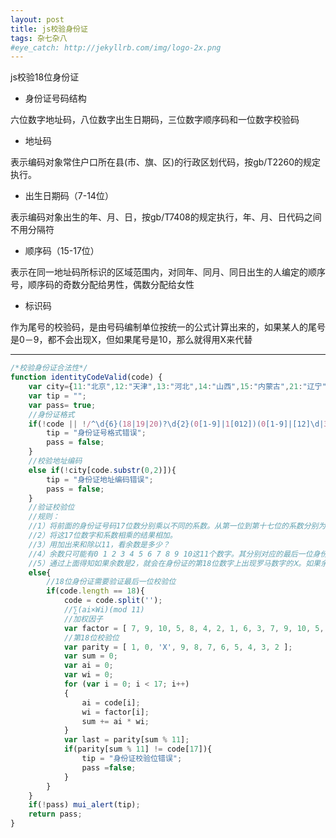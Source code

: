 ```yaml
---
layout: post
title: js校验身份证
tags: 杂七杂八
#eye_catch: http://jekyllrb.com/img/logo-2x.png
---
```

js校验18位身份证

<!--more-->

- 身份证号码结构

六位数字地址码，八位数字出生日期码，三位数字顺序码和一位数字校验码

- 地址码

表示编码对象常住户口所在县(市、旗、区)的行政区划代码，按gb/T2260的规定执行。

- 出生日期码（7-14位）

表示编码对象出生的年、月、日，按gb/T7408的规定执行，年、月、日代码之间不用分隔符

- 顺序码（15-17位）

表示在同一地址码所标识的区域范围内，对同年、同月、同日出生的人编定的顺序号，顺序码的奇数分配给男性，偶数分配给女性

- 标识码

作为尾号的校验码，是由号码编制单位按统一的公式计算出来的，如果某人的尾号是0－9，都不会出现X，但如果尾号是10，那么就得用X来代替
<!--more-->

------------

```javaScript
/*校验身份证合法性*/
function identityCodeValid(code) {
    var city={11:"北京",12:"天津",13:"河北",14:"山西",15:"内蒙古",21:"辽宁",22:"吉林",23:"黑龙江 ",31:"上海",32:"江苏",33:"浙江",34:"安徽",35:"福建",36:"江西",37:"山东",41:"河南",42:"湖北 ",43:"湖南",44:"广东",45:"广西",46:"海南",50:"重庆",51:"四川",52:"贵州",53:"云南",54:"西藏 ",61:"陕西",62:"甘肃",63:"青海",64:"宁夏",65:"新疆",71:"台湾",81:"香港",82:"澳门",91:"国外 "};
    var tip = "";
    var pass= true;
    //身份证格式
    if(!code || !/^\d{6}(18|19|20)?\d{2}(0[1-9]|1[012])(0[1-9]|[12]\d|3[01])\d{3}(\d|X)$/i.test(code)){
        tip = "身份证号格式错误";
        pass = false;
    }
    //校验地址编码
    else if(!city[code.substr(0,2)]){
        tip = "身份证地址编码错误";
        pass = false;
    }
    //验证校验位
    //规则：
    //1）将前面的身份证号码17位数分别乘以不同的系数。从第一位到第十七位的系数分别为：7 9 10 5 8 4 2 1 6 3 7 9 10 5 8 4 2
    //2）将这17位数字和系数相乘的结果相加。
    //3）用加出来和除以11，看余数是多少？
    //4）余数只可能有0 1 2 3 4 5 6 7 8 9 10这11个数字。其分别对应的最后一位身份证的号码为1 0 X 9 8 7 6 5 4 3 2。
    //5）通过上面得知如果余数是2，就会在身份证的第18位数字上出现罗马数字的Ⅹ。如果余数是10，身份证的最后一位号码就是2
    else{
        //18位身份证需要验证最后一位校验位
        if(code.length == 18){
            code = code.split('');
            //∑(ai×Wi)(mod 11)
            //加权因子
            var factor = [ 7, 9, 10, 5, 8, 4, 2, 1, 6, 3, 7, 9, 10, 5, 8, 4, 2 ];
            //第18位校验位
            var parity = [ 1, 0, 'X', 9, 8, 7, 6, 5, 4, 3, 2 ];
            var sum = 0;
            var ai = 0;
            var wi = 0;
            for (var i = 0; i < 17; i++)
            {
                ai = code[i];
                wi = factor[i];
                sum += ai * wi;
            }
            var last = parity[sum % 11];
            if(parity[sum % 11] != code[17]){
                tip = "身份证校验位错误";
                pass =false;
            }
        }
    }
    if(!pass) mui_alert(tip);
    return pass;
}
```
